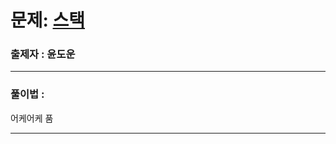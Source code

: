 # 문제: [스택][link]

[link]: https://www.acmicpc.net/problem/10828


### 출제자 : 윤도운

---
### 풀이법 : 

어케어케 품

---

